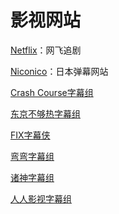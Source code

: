 # 影视网站

[Netflix](https://www.netflix.com/)：网飞追剧

[Niconico](https://www.nicovideo.jp/)：日本弹幕网站

[Crash Course字幕组](https://crashcourse.club/)

[东京不够热字幕组](https://www.tokyonothot.com/)

[FIX字幕侠](http://www.zimuxia.cn/)

[弯弯字幕组](http://wanwansub.com/)

[诸神字幕组](https://sub.kamigami.org/)

[人人影视字幕组](http://www.zmz2019.com/)

